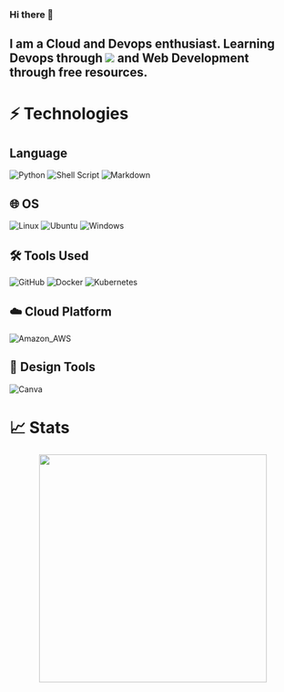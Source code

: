 ### Hi there 👋

## I am a Cloud and Devops enthusiast. Learning Devops through ![](https://img.shields.io/badge/kodekloud-0078D6?style=for-the-badge&logo=kodekloud&logoColor=white) and Web Development through free resources. 

# ⚡ Technologies


## Language

![Python](https://img.shields.io/badge/python-3670A0?style=for-the-badge&logo=python&logoColor=ffdd54) 
![Shell Script](https://img.shields.io/badge/shell_script-%23121011.svg?style=for-the-badge&logo=gnu-bash&logoColor=white)
![Markdown](https://img.shields.io/badge/markdown-%23000000.svg?style=for-the-badge&logo=markdown&logoColor=white)

## 🌐 OS

![Linux](https://img.shields.io/badge/Linux-FCC624?style=for-the-badge&logo=linux&logoColor=black)
![Ubuntu](https://img.shields.io/badge/Ubuntu-E95420?style=for-the-badge&logo=ubuntu&logoColor=white)
![Windows](https://img.shields.io/badge/Windows-0078D6?style=for-the-badge&logo=windows&logoColor=white)

## 🛠️ Tools Used

![GitHub](https://img.shields.io/badge/github-%23121011.svg?style=for-the-badge&logo=github&logoColor=white)
![Docker](https://img.shields.io/badge/docker-%230db7ed.svg?style=for-the-badge&logo=docker&logoColor=white)
![Kubernetes](https://img.shields.io/badge/kubernetes-%23326ce5.svg?style=for-the-badge&logo=kubernetes&logoColor=white)

## ☁️ Cloud Platform

![Amazon_AWS](https://img.shields.io/badge/Amazon_AWS-FF9900?style=for-the-badge&logo=amazonaws&logoColor=white)

## 🎨 Design Tools

![Canva](https://img.shields.io/badge/Canva-%2300C4CC.svg?style=for-the-badge&logo=Canva&logoColor=white)

# 📈 Stats

<p align='center'>
  <a href="#"><img src="https://github-readme-stats.vercel.app/api/top-langs/?username=NamanNayak&theme=blue-green" width="400"></a>
</p>
